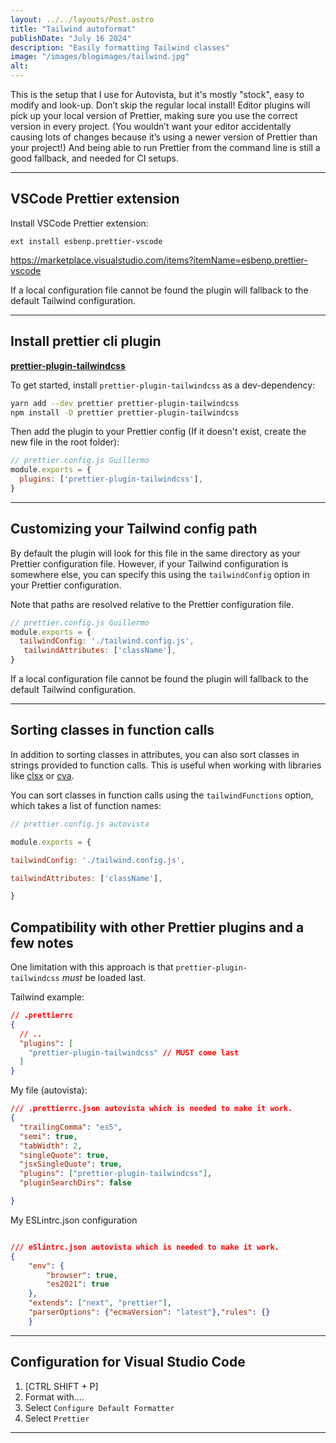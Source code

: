 ```yaml
---
layout: ../../layouts/Post.astro
title: "Tailwind autoformat"
publishDate: "July 16 2024"
description: "Easily formatting Tailwind classes"
image: "/images/blogimages/tailwind.jpg"
alt: 
---
```




This is the setup that I use for Autovista, but it's mostly "stock", easy to modify and look-up.
Don’t skip the regular local install! Editor plugins will pick up your local version of Prettier, making sure you use the correct version in every project. (You wouldn’t want your editor accidentally causing lots of changes because it’s using a newer version of Prettier than your project!)
And being able to run Prettier from the command line is still a good fallback, and needed for CI setups.


---

## VSCode Prettier extension


Install VSCode Prettier extension:

`ext install esbenp.prettier-vscode`

<https://marketplace.visualstudio.com/items?itemName=esbenp.prettier-vscode>

If a local configuration file cannot be found the plugin will fallback to the default Tailwind configuration.

---

## Install prettier cli plugin

**[prettier-plugin-tailwindcss](https://github.com/tailwindlabs/prettier-plugin-tailwindcss)**

To get started, install `prettier-plugin-tailwindcss` as a dev-dependency:

```bash
yarn add --dev prettier prettier-plugin-tailwindcss 
npm install -D prettier prettier-plugin-tailwindcss

```

Then add the plugin to your Prettier config (If it doesn't exist, create the new file in the root folder):

```javascript
// prettier.config.js Guillermo
module.exports = {
  plugins: ['prettier-plugin-tailwindcss'],
}
```

---

## Customizing your Tailwind config path

By default the plugin will look for this file in the same directory as your Prettier configuration file. However, if your Tailwind configuration is somewhere else, you can specify this using the `tailwindConfig` option in your Prettier configuration.

Note that paths are resolved relative to the Prettier configuration file.

```javascript
// prettier.config.js Guillermo
module.exports = {
  tailwindConfig: './tailwind.config.js',
   tailwindAttributes: ['className'],
}
```
If a local configuration file cannot be found the plugin will fallback to the default Tailwind configuration.



---

## Sorting classes in function calls

In addition to sorting classes in attributes, you can also sort classes in strings provided to function calls. This is useful when working with libraries like [clsx](https://github.com/lukeed/clsx) or [cva](https://cva.style/).

You can sort classes in function calls using the `tailwindFunctions` option, which takes a list of function names:

```javascript
// prettier.config.js autovista

module.exports = {

tailwindConfig: './tailwind.config.js',

tailwindAttributes: ['className'],

}
```

## Compatibility with other Prettier plugins and a few notes

One limitation with this approach is that `prettier-plugin-tailwindcss` _must_ be loaded last.

Tailwind example:

```json
// .prettierrc
{
  // ..
  "plugins": [
    "prettier-plugin-tailwindcss" // MUST come last
  ]
}
```

My file (autovista):

``` json
/// .prettierrc.json autovista which is needed to make it work.
{
  "trailingComma": "es5",
  "semi": true,
  "tabWidth": 2,
  "singleQuote": true,
  "jsxSingleQuote": true,
  "plugins": ["prettier-plugin-tailwindcss"],
  "pluginSearchDirs": false

}
```

My ESLintrc.json configuration

```json

/// eSlintrc.json autovista which is needed to make it work.
{
    "env": {
        "browser": true,
        "es2021": true
    },
    "extends": ["next", "prettier"],
    "parserOptions": {"ecmaVersion": "latest"},"rules": {}
    }
```

---

## Configuration for Visual Studio Code

1. [CTRL SHIFT + P]
2. Format with....
3. Select `Configure Default Formatter`
4. Select `Prettier`

---
